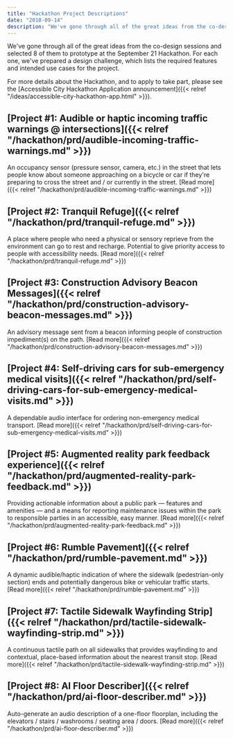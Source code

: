 ```yaml
---
title: "Hackathon Project Descriptions"
date: "2018-09-14"
description: "We've gone through all of the great ideas from the co-design sessions and selected 8 of them to prototype at the September 21 Hackathon. For each one, we've prepared a design challenge, which lists the required features and intended use cases for the project."
---
```


We've gone through all of the great ideas from the co-design sessions and selected 8 of them to prototype at the September 21 Hackathon. For each one, we've prepared a design challenge, which lists the required features and intended use cases for the project.

For more details about the Hackathon, and to apply to take part, please see the [Accessible City Hackathon Application announcement]({{< relref "/ideas/accessible-city-hackathon-app.html" >}}).

## [Project #1: Audible or haptic incoming traffic warnings @ intersections]({{< relref "/hackathon/prd/audible-incoming-traffic-warnings.md" >}})

An occupancy sensor (pressure sensor, camera, etc.) in the street that lets people know about someone approaching on a bicycle or car if they're preparing to cross the street and / or currently in the street. [Read more]({{< relref "/hackathon/prd/audible-incoming-traffic-warnings.md" >}})

## [Project #2: Tranquil Refuge]({{< relref "/hackathon/prd/tranquil-refuge.md" >}})

A place where people who need a physical or sensory reprieve from the environment can go to rest and recharge. Potential to give priority access to people with accessibility needs. [Read more]({{< relref "/hackathon/prd/tranquil-refuge.md" >}})

## [Project #3: Construction Advisory Beacon Messages]({{< relref "/hackathon/prd/construction-advisory-beacon-messages.md" >}})

An advisory message sent from a beacon informing people of construction impediment(s) on the path. [Read more]({{< relref "/hackathon/prd/construction-advisory-beacon-messages.md" >}})

## [Project #4: Self-driving cars for sub-emergency medical visits]({{< relref "/hackathon/prd/self-driving-cars-for-sub-emergency-medical-visits.md" >}})

A dependable audio interface for ordering non-emergency medical transport. [Read more]({{< relref "/hackathon/prd/self-driving-cars-for-sub-emergency-medical-visits.md" >}})

## [Project #5: Augmented reality park feedback experience]({{< relref "/hackathon/prd/augmented-reality-park-feedback.md" >}})

Providing actionable information about a public park — features and amenities — and a means for reporting maintenance issues within the park to responsible parties in an accessible, easy manner. [Read more]({{< relref "/hackathon/prd/augmented-reality-park-feedback.md" >}})

## [Project #6: Rumble Pavement]({{< relref "/hackathon/prd/rumble-pavement.md" >}})

A dynamic audible/haptic indication of where the sidewalk (pedestrian-only section) ends and potentially dangerous bike or vehicular traffic starts. [Read more]({{< relref "/hackathon/prd/rumble-pavement.md" >}})

## [Project #7: Tactile Sidewalk Wayfinding Strip]({{< relref "/hackathon/prd/tactile-sidewalk-wayfinding-strip.md" >}})

A continuous tactile path on all sidewalks that provides wayfinding to and contextual, place-based information about the nearest transit stop. [Read more]({{< relref "/hackathon/prd/tactile-sidewalk-wayfinding-strip.md" >}})

## [Project #8: AI Floor Describer]({{< relref "/hackathon/prd/ai-floor-describer.md" >}})

Auto-generate an audio description of a one-floor floorplan, including the elevators / stairs / washrooms / seating area / doors. [Read more]({{< relref "/hackathon/prd/ai-floor-describer.md" >}})

